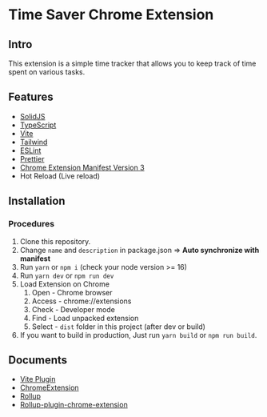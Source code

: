 # Time Saver Chrome Extension

## Intro <a name="intro"></a>

This extension is a simple time tracker that allows you to keep track of time spent on various tasks.

## Features <a name="features"></a>

- [SolidJS](https://www.solidjs.com/)
- [TypeScript](https://www.typescriptlang.org/)
- [Vite](https://vitejs.dev/)
- [Tailwind](https://tailwindcss.con)
- [ESLint](https://eslint.org/)
- [Prettier](https://prettier.io/)
- [Chrome Extension Manifest Version 3](https://developer.chrome.com/docs/extensions/mv3/intro/)
- Hot Reload (Live reload)

## Installation <a name="installation"></a>

### Procedures <a name="procedures"></a>

1. Clone this repository.
2. Change `name` and `description` in package.json => **Auto synchronize with manifest**
3. Run `yarn` or `npm i` (check your node version >= 16)
4. Run `yarn dev` or `npm run dev`
5. Load Extension on Chrome
   1. Open - Chrome browser
   2. Access - chrome://extensions
   3. Check - Developer mode
   4. Find - Load unpacked extension
   5. Select - `dist` folder in this project (after dev or build)
6. If you want to build in production, Just run `yarn build` or `npm run build`.

## Documents <a name="documents"></a>

- [Vite Plugin](https://vitejs.dev/guide/api-plugin.html)
- [ChromeExtension](https://developer.chrome.com/docs/extensions/mv3/)
- [Rollup](https://rollupjs.org/guide/en/)
- [Rollup-plugin-chrome-extension](https://www.extend-chrome.dev/rollup-plugin)
